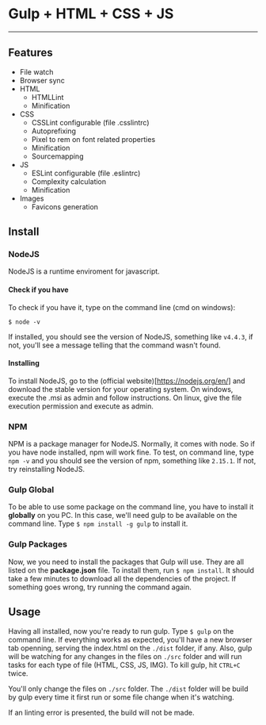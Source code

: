 # Gulp + HTML + CSS + JS
---

## Features

* File watch
* Browser sync
* HTML
    - HTMLLint
    - Minification
* CSS
    - CSSLint configurable (file .csslintrc)
    - Autoprefixing
    - Pixel to rem on font related properties
    - Minification
    - Sourcemapping
* JS
    - ESLint configurable (file .eslintrc)
    - Complexity calculation
    - Minification
* Images
    - Favicons generation


## Install

### NodeJS

NodeJS is a runtime enviroment for javascript.

#### Check if you have

To check if you have it, type on the command line (cmd on windows):

`$ node -v`

If installed, you should see the version of NodeJS, something like `v4.4.3`, if not, you'll see a message telling that the command wasn't found.

#### Installing

To install NodeJS, go to the (official website)[https://nodejs.org/en/] and download the stable version for your operating system.
On windows, execute the .msi as admin and follow instructions.
On linux, give the file execution permission and execute as admin.


### NPM

NPM is a package manager for NodeJS.
Normally, it comes with node. So if you have node installed, npm will work fine. To test, on command line, type `npm -v` and you should see the version of npm, something like `2.15.1`. If not, try reinstalling NodeJS.


### Gulp Global

To be able to use some package on the command line, you have to install it **globally** on you PC. In this case, we'll need gulp to be available on the command line.
Type `$ npm install -g gulp` to install it.


### Gulp Packages

Now, we you need to install the packages that Gulp will use. They are all listed on the **package.json** file. To install them, run `$ npm install`. It should take a few minutes to download all the dependencies of the project.
If something goes wrong, try running the command again.


## Usage

Having all installed, now you're ready to run gulp. Type `$ gulp` on the command line. If everything works as expected, you'll have a new browser tab openning, serving the index.html on the `./dist` folder, if any. Also, gulp will be watching for any changes in the files on `./src` folder and will run tasks for each type of file (HTML, CSS, JS, IMG). To kill gulp, hit `CTRL+C` twice.

You'll only change the files on `./src` folder. The `./dist` folder will be build by gulp every time it first run or some file change when it's watching.

If an linting error is presented, the build will not be made.
